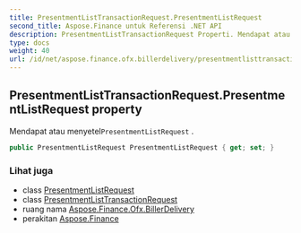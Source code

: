 ```yaml
---
title: PresentmentListTransactionRequest.PresentmentListRequest
second_title: Aspose.Finance untuk Referensi .NET API
description: PresentmentListTransactionRequest Properti. Mendapat atau menyetelPresentmentListRequest .
type: docs
weight: 40
url: /id/net/aspose.finance.ofx.billerdelivery/presentmentlisttransactionrequest/presentmentlistrequest/
---
```

## PresentmentListTransactionRequest.PresentmentListRequest property

Mendapat atau menyetel`PresentmentListRequest` .

```csharp
public PresentmentListRequest PresentmentListRequest { get; set; }
```

### Lihat juga

* class [PresentmentListRequest](../../presentmentlistrequest/)
* class [PresentmentListTransactionRequest](../)
* ruang nama [Aspose.Finance.Ofx.BillerDelivery](../../presentmentlisttransactionrequest/)
* perakitan [Aspose.Finance](../../../)


